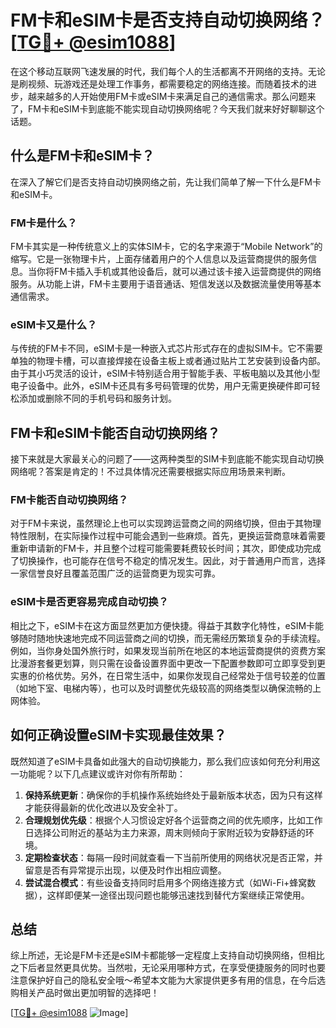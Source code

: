 # FM卡和eSIM卡是否支持自动切换网络？[[TG💪+ @esim1088](https://t.me/s/esim1088)]

在这个移动互联网飞速发展的时代，我们每个人的生活都离不开网络的支持。无论是刷视频、玩游戏还是处理工作事务，都需要稳定的网络连接。而随着技术的进步，越来越多的人开始使用FM卡或eSIM卡来满足自己的通信需求。那么问题来了，FM卡和eSIM卡到底能不能实现自动切换网络呢？今天我们就来好好聊聊这个话题。

## 什么是FM卡和eSIM卡？

在深入了解它们是否支持自动切换网络之前，先让我们简单了解一下什么是FM卡和eSIM卡。

### FM卡是什么？
FM卡其实是一种传统意义上的实体SIM卡，它的名字来源于“Mobile Network”的缩写。它是一张物理卡片，上面存储着用户的个人信息以及运营商提供的服务信息。当你将FM卡插入手机或其他设备后，就可以通过该卡接入运营商提供的网络服务。从功能上讲，FM卡主要用于语音通话、短信发送以及数据流量使用等基本通信需求。

### eSIM卡又是什么？
与传统的FM卡不同，eSIM卡是一种嵌入式芯片形式存在的虚拟SIM卡。它不需要单独的物理卡槽，可以直接焊接在设备主板上或者通过贴片工艺安装到设备内部。由于其小巧灵活的设计，eSIM卡特别适合用于智能手表、平板电脑以及其他小型电子设备中。此外，eSIM卡还具有多号码管理的优势，用户无需更换硬件即可轻松添加或删除不同的手机号码和服务计划。

## FM卡和eSIM卡能否自动切换网络？

接下来就是大家最关心的问题了——这两种类型的SIM卡到底能不能实现自动切换网络呢？答案是肯定的！不过具体情况还需要根据实际应用场景来判断。

### FM卡能否自动切换网络？
对于FM卡来说，虽然理论上也可以实现跨运营商之间的网络切换，但由于其物理特性限制，在实际操作过程中可能会遇到一些麻烦。首先，更换运营商意味着需要重新申请新的FM卡，并且整个过程可能需要耗费较长时间；其次，即使成功完成了切换操作，也可能存在信号不稳定的情况发生。因此，对于普通用户而言，选择一家信誉良好且覆盖范围广泛的运营商更为现实可靠。

### eSIM卡是否更容易完成自动切换？
相比之下，eSIM卡在这方面显然更加方便快捷。得益于其数字化特性，eSIM卡能够随时随地快速地完成不同运营商之间的切换，而无需经历繁琐复杂的手续流程。例如，当你身处国外旅行时，如果发现当前所在地区的本地运营商提供的资费方案比漫游套餐更划算，则只需在设备设置界面中更改一下配置参数即可立即享受到更实惠的价格优势。另外，在日常生活中，如果你发现自己经常处于信号较差的位置（如地下室、电梯内等），也可以及时调整优先级较高的网络类型以确保流畅的上网体验。

## 如何正确设置eSIM卡实现最佳效果？

既然知道了eSIM卡具备如此强大的自动切换能力，那么我们应该如何充分利用这一功能呢？以下几点建议或许对你有所帮助：

1. **保持系统更新**：确保你的手机操作系统始终处于最新版本状态，因为只有这样才能获得最新的优化改进以及安全补丁。
2. **合理规划优先级**：根据个人习惯设定好各个运营商之间的优先顺序，比如工作日选择公司附近的基站为主力来源，周末则倾向于家附近较为安静舒适的环境。
3. **定期检查状态**：每隔一段时间就查看一下当前所使用的网络状况是否正常，并留意是否有异常提示出现，以便及时作出相应调整。
4. **尝试混合模式**：有些设备支持同时启用多个网络连接方式（如Wi-Fi+蜂窝数据），这样即便某一途径出现问题也能够迅速找到替代方案继续正常使用。

## 总结

综上所述，无论是FM卡还是eSIM卡都能够一定程度上支持自动切换网络，但相比之下后者显然更具优势。当然啦，无论采用哪种方式，在享受便捷服务的同时也要注意保护好自己的隐私安全哦～希望本文能为大家提供更多有用的信息，在今后选购相关产品时做出更加明智的选择吧！

[[TG💪+ @esim1088](https://t.me/s/esim1088) ![Image](https://i.postimg.cc/4NQfJmqS/Snipaste-2025-05-13-00-14-12.png)]